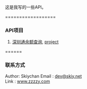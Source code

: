 这是我写的一些API。

==================
### API项目
1. [深圳通余额查询](https://github.com/skiy/dev/blob/master/docs/shenzhentong.md), [project](api/shenzhentong.go)

======
### 联系方式
Author: Skiychan 
Email : dev@skiy.net   
Link  : www.zzzzy.com



